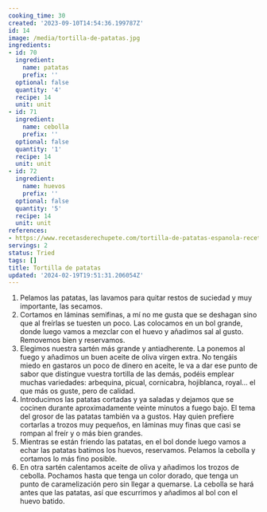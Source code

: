 ```yaml
---
cooking_time: 30
created: '2023-09-10T14:54:36.199787Z'
id: 14
image: /media/tortilla-de-patatas.jpg
ingredients:
- id: 70
  ingredient:
    name: patatas
    prefix: ''
  optional: false
  quantity: '4'
  recipe: 14
  unit: unit
- id: 71
  ingredient:
    name: cebolla
    prefix: ''
  optional: false
  quantity: '1'
  recipe: 14
  unit: unit
- id: 72
  ingredient:
    name: huevos
    prefix: ''
  optional: false
  quantity: '5'
  recipe: 14
  unit: unit
references:
- https://www.recetasderechupete.com/tortilla-de-patatas-espanola-receta-paso-a-paso/5182/
servings: 2
status: Tried
tags: []
title: Tortilla de patatas
updated: '2024-02-19T19:51:31.206054Z'
---
```


1.  Pelamos las patatas, las lavamos para quitar restos de suciedad y muy importante, las secamos.
2. Cortamos en láminas semifinas, a mí no me gusta que se deshagan sino que al freírlas se tuesten un poco. Las colocamos en un bol grande, donde luego vamos a mezclar con el huevo y añadimos sal al gusto. Removemos bien y reservamos.
3. Elegimos nuestra sartén más grande y antiadherente. La ponemos al fuego y añadimos un buen aceite de oliva virgen extra. No tengáis miedo en gastaros un poco de dinero en aceite, le va a dar ese punto de sabor que distingue vuestra tortilla de las demás, podéis emplear muchas variedades: arbequina, picual, cornicabra, hojiblanca, royal… el que más os guste, pero de calidad.
4. Introducimos las patatas cortadas y ya saladas y dejamos que se cocinen durante aproximadamente veinte minutos a fuego bajo. El tema del grosor de las patatas también va a gustos. Hay quien prefiere cortarlas a trozos muy pequeños, en láminas muy finas que casi se rompan al freír y o más bien grandes.
5. Mientras se están friendo las patatas, en el bol donde luego vamos a echar las patatas batimos los huevos, reservamos. Pelamos la cebolla y cortamos lo más fino posible.
6. En otra sartén calentamos aceite de oliva y añadimos los trozos de cebolla. Pochamos hasta que tenga un color dorado, que tenga un punto de caramelización pero sin llegar a quemarse. La cebolla se hará antes que las patatas, así que escurrimos y añadimos al bol con el huevo batido.
